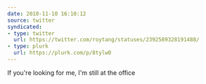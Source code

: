 ```yaml
---
date: 2010-11-10 16:10:12
source: twitter
syndicated:
- type: twitter
  url: https://twitter.com/roytang/statuses/2392589328191488/
- type: plurk
  url: https://plurk.com/p/8tylw0
---
```


If you're looking for me, I'm still at the office
